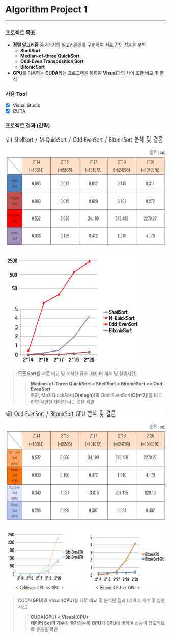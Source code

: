 # Algorithm Project 1
* * *
### 프로젝트 목표
* **정렬 알고리즘** 중 4가지의 알고리즘을를 구현하여 서로 간의 성능을 분석  
  * **ShellSort**  
  * **Median-of-three QuickSort**  
  * **Odd-Even Transposition Sort**  
  * **BitonicSort**  
* **GPU**를 이용하는 **CUDA**라는 프로그램을 통하여 **Visual**과의 차이 또한 비교 및 분석
### 사용 Tool
- [x] Visual Studio  
- [x] CUDA  
### 프로젝트 결과 (간략)
<img src="/image/d1.png" width="700px" height="350px" alt="BlockDiagram"></img><br/><br/>
<img src="/image/d2.png" width="420px" height="350px" alt="BlockDiagram"></img><br/>
> **모든 Sort**를 서로 비교 및 분석한 결과 (데이터 개수 및 실행시간)  
> > **Median-of-Three QuickSort < ShellSort < BitonicSort << Odd-EvenSort**  
> > 특히, Mo3 QuickSort(**O(nlogn)**)와 Odd-EvenSort(**O(n^2)**)를 비교하면 확연한 차이가 나는 것을 확인  

<img src="/image/d3.png" width="700px" height="350px" alt="BlockDiagram"></img><br/><br/>
<img src="/image/d4.png" width="650px" height="200px" alt="BlockDiagram"></img><br/>
> CUDA(**GPU**)와 Visual(**CPU**)을 서로 비교 및 분석한 결과 (데이터 개수 및 실행시간)  
> > **CUDA(GPU) < Visual(CPU)**  
> > **데이터 Set의 개수**가 **증가**할수록 **GPU**가 **CPU**에 비하여 성능이 압도적으로 좋음을 확인
